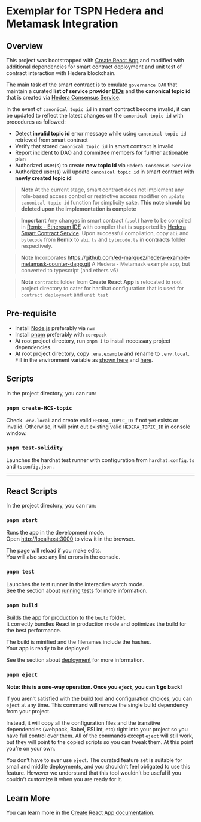 # Exemplar for TSPN Hedera and Metamask Integration

## Overview

This project was bootstrapped with [Create React App](https://github.com/facebook/create-react-app) and modified with additional dependencies for smart contract deployment and unit test of contract interaction with Hedera blockchain.

The main task of the smart contract is to emulate `governance DAO` that maintain a curated **list of service provider [DIDs](https://www.w3.org/TR/did-core/#dfn-decentralized-identifiers)** and the **canonical topic id** that is created via [Hedera Consensus Service](https://docs.hedera.com/hedera/sdks-and-apis/sdks/consensus-service/create-a-topic).

In the event of `canonical topic id` in smart contract become invalid, it can be updated to reflect the latest changes on the `canonical topic id` with procedures as followed:
- Detect **invalid topic id** error message while using `canonical topic id` retrieved from smart contract 
- Verify that stored `canonical topic id` in smart contract is invalid
- Report incident to DAO and committee members for further actionable plan
- Authorized user(s) to create **new topic id** via `Hedera Consensus Service`
- Authorized user(s) will update `canonical topic id` in smart contract with **newly created topic id** 

> **Note**
> At the current stage, smart contract does not implement any role-based access control or restrictive access modifier on `update canonical topic id` function for simplicity sake.
> **This note should be deleted upon the implementation is complete** 

> **Important**
> Any changes in smart contract (`.sol`) have to be compiled in  [Remix - Ethereum IDE](https://remix.ethereum.org/) with compiler that is supported by [Hedera Smart Contract Service](https://docs.hedera.com/hedera/sdks-and-apis/sdks/smart-contracts/create-a-smart-contract).
> Upon successful compilation, copy `abi` and `bytecode` from **Remix** to `abi.ts` and `bytecode.ts` in **contracts** folder respectively.

> **Note**
> Incorporates https://github.com/ed-marquez/hedera-example-metamask-counter-dapp.git
> A Hedera - Metamask example app, but converted to typescript (and ethers v6)

> **Note**
> `contracts` folder from **Create React App** is relocated to root project directory to cater for hardhat configuration that is used for `contract deployment` and `unit test`

## Pre-requisite 
- Install [Node.js](https://nodejs.org/en/download) preferably via `nvm` 
- Install [pnpm](https://pnpm.io/installation) preferably with `corepack`
- At root project directory, run `pnpm i` to install necessary project dependencies.
- At root project directory, copy `.env.example` and rename to `.env.local`. Fill in the environment variable as [shown here](https://docs.hedera.com/hedera/tutorials/smart-contracts/deploy-a-smart-contract-using-hardhat#environment-variables) and [here](https://docs.hedera.com/hedera/tutorials/smart-contracts/hscs-workshop/setup#step-b2-operator-account).

## Scripts

In the project directory, you can run:

### `pnpm create-HCS-topic`

Check `.env.local` and create valid `HEDERA_TOPIC_ID` if not yet exists or invalid.
Otherwise, it will print out existing valid `HEDERA_TOPIC_ID` in console window.

### `pnpm test-solidity`

Launches the hardhat test runner with configuration from `hardhat.config.ts` and `tsconfig.json` .


---
## React Scripts

In the project directory, you can run:

### `pnpm start`

Runs the app in the development mode.\
Open [http://localhost:3000](http://localhost:3000) to view it in the browser.

The page will reload if you make edits.\
You will also see any lint errors in the console.

### `pnpm test`

Launches the test runner in the interactive watch mode.\
See the section about [running tests](https://facebook.github.io/create-react-app/docs/running-tests) for more information.

### `pnpm build`

Builds the app for production to the `build` folder.\
It correctly bundles React in production mode and optimizes the build for the best performance.

The build is minified and the filenames include the hashes.\
Your app is ready to be deployed!

See the section about [deployment](https://facebook.github.io/create-react-app/docs/deployment) for more information.

### `pnpm eject`

**Note: this is a one-way operation. Once you `eject`, you can't go back!**

If you aren't satisfied with the build tool and configuration choices, you can `eject` at any time. This command will remove the single build dependency from your project.

Instead, it will copy all the configuration files and the transitive dependencies (webpack, Babel, ESLint, etc) right into your project so you have full control over them. All of the commands except `eject` will still work, but they will point to the copied scripts so you can tweak them. At this point you’re on your own.

You don’t have to ever use `eject`. The curated feature set is suitable for small and middle deployments, and you shouldn’t feel obligated to use this feature. However we understand that this tool wouldn’t be useful if you couldn’t customize it when you are ready for it.

## Learn More

You can learn more in the [Create React App documentation](https://facebook.github.io/create-react-app/docs/getting-started).

